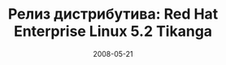 ---
layout: post
title:  "Релиз дистрибутива: Red Hat Enterprise Linux 5.2 Tikanga"
date: 2008-05-21   
---